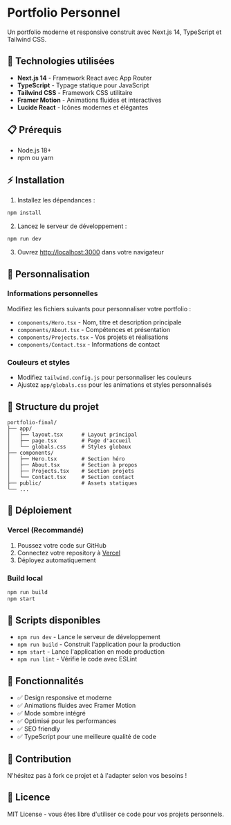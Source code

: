 # Portfolio Personnel

Un portfolio moderne et responsive construit avec Next.js 14, TypeScript et Tailwind CSS.

## 🚀 Technologies utilisées

- **Next.js 14** - Framework React avec App Router
- **TypeScript** - Typage statique pour JavaScript
- **Tailwind CSS** - Framework CSS utilitaire
- **Framer Motion** - Animations fluides et interactives
- **Lucide React** - Icônes modernes et élégantes

## 📋 Prérequis

- Node.js 18+ 
- npm ou yarn

## ⚡ Installation

1. Installez les dépendances :
```bash
npm install
```

2. Lancez le serveur de développement :
```bash
npm run dev
```

3. Ouvrez [http://localhost:3000](http://localhost:3000) dans votre navigateur

## 🎨 Personnalisation

### Informations personnelles
Modifiez les fichiers suivants pour personnaliser votre portfolio :

- `components/Hero.tsx` - Nom, titre et description principale
- `components/About.tsx` - Compétences et présentation
- `components/Projects.tsx` - Vos projets et réalisations
- `components/Contact.tsx` - Informations de contact

### Couleurs et styles
- Modifiez `tailwind.config.js` pour personnaliser les couleurs
- Ajustez `app/globals.css` pour les animations et styles personnalisés

## 📁 Structure du projet

```
portfolio-final/
├── app/
│   ├── layout.tsx      # Layout principal
│   ├── page.tsx        # Page d'accueil
│   └── globals.css     # Styles globaux
├── components/
│   ├── Hero.tsx        # Section héro
│   ├── About.tsx       # Section à propos
│   ├── Projects.tsx    # Section projets
│   └── Contact.tsx     # Section contact
├── public/             # Assets statiques
└── ...
```

## 🚀 Déploiement

### Vercel (Recommandé)
1. Poussez votre code sur GitHub
2. Connectez votre repository à [Vercel](https://vercel.com)
3. Déployez automatiquement

### Build local
```bash
npm run build
npm start
```

## 📝 Scripts disponibles

- `npm run dev` - Lance le serveur de développement
- `npm run build` - Construit l'application pour la production
- `npm start` - Lance l'application en mode production
- `npm run lint` - Vérifie le code avec ESLint

## 🎯 Fonctionnalités

- ✅ Design responsive et moderne
- ✅ Animations fluides avec Framer Motion
- ✅ Mode sombre intégré
- ✅ Optimisé pour les performances
- ✅ SEO friendly
- ✅ TypeScript pour une meilleure qualité de code

## 🤝 Contribution

N'hésitez pas à fork ce projet et à l'adapter selon vos besoins !

## 📄 Licence

MIT License - vous êtes libre d'utiliser ce code pour vos projets personnels. 